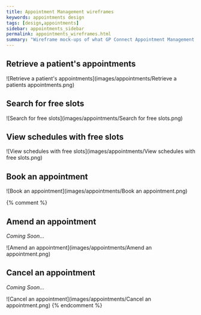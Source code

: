 ```yaml
---
title: Appointment Management wireframes
keywords: appointments design
tags: [design,appointments]
sidebar: appointments_sidebar
permalink: appointments_wireframes.html
summary: "Wireframe mock-ups of what GP Connect Appointment Management might look like in a consumer application."
---
```


## Retrieve a patient's appointments ##

![Retrieve a patient's appointments](images/appointments/Retrieve a patients appointments.png)

## Search for free slots ##

![Search for free slots](images/appointments/Search for free slots.png)

## View schedules with free slots ##

![View schedules with free slots](images/appointments/View schedules with free slots.png)

## Book an appointment ##

![Book an appointment](images/appointments/Book an appointment.png)

{% comment %}
## Amend an appointment ##

*Coming Soon...*

![Amend an appointment](images/appointments/Amend an appointment.png)

## Cancel an appointment ##

*Coming Soon...*

![Cancel an appointment](images/appointments/Cancel an appointment.png)
{% endcomment %}
